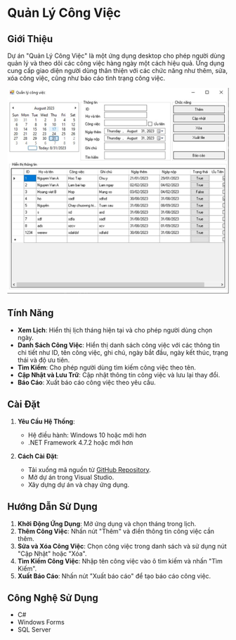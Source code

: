 # Quản Lý Công Việc

## Giới Thiệu
Dự án "Quản Lý Công Việc" là một ứng dụng desktop cho phép người dùng quản lý và theo dõi các công việc hàng ngày một cách hiệu quả. Ứng dụng cung cấp giao diện người dùng thân thiện với các chức năng như thêm, sửa, xóa công việc, cũng như báo cáo tình trạng công việc.

![Giao diện Quản Lý Công Việc](QLCV.png)

## Tính Năng
- **Xem Lịch**: Hiển thị lịch tháng hiện tại và cho phép người dùng chọn ngày.
- **Danh Sách Công Việc**: Hiển thị danh sách công việc với các thông tin chi tiết như ID, tên công việc, ghi chú, ngày bắt đầu, ngày kết thúc, trạng thái và độ ưu tiên.
- **Tìm Kiếm**: Cho phép người dùng tìm kiếm công việc theo tên.
- **Cập Nhật và Lưu Trữ**: Cập nhật thông tin công việc và lưu lại thay đổi.
- **Báo Cáo**: Xuất báo cáo công việc theo yêu cầu.

## Cài Đặt
1. **Yêu Cầu Hệ Thống**:
   - Hệ điều hành: Windows 10 hoặc mới hơn
   - .NET Framework 4.7.2 hoặc mới hơn

2. **Cách Cài Đặt**:
   - Tải xuống mã nguồn từ [GitHub Repository](https://github.com/Github-303/QLCVCIT2).
   - Mở dự án trong Visual Studio.
   - Xây dựng dự án và chạy ứng dụng.

## Hướng Dẫn Sử Dụng
1. **Khởi Động Ứng Dụng**: Mở ứng dụng và chọn tháng trong lịch.
2. **Thêm Công Việc**: Nhấn nút "Thêm" và điền thông tin công việc cần thêm.
3. **Sửa và Xóa Công Việc**: Chọn công việc trong danh sách và sử dụng nút "Cập Nhật" hoặc "Xóa".
4. **Tìm Kiếm Công Việc**: Nhập tên công việc vào ô tìm kiếm và nhấn "Tìm Kiếm".
5. **Xuất Báo Cáo**: Nhấn nút "Xuất báo cáo" để tạo báo cáo công việc.

## Công Nghệ Sử Dụng
- C# 
- Windows Forms
- SQL Server
